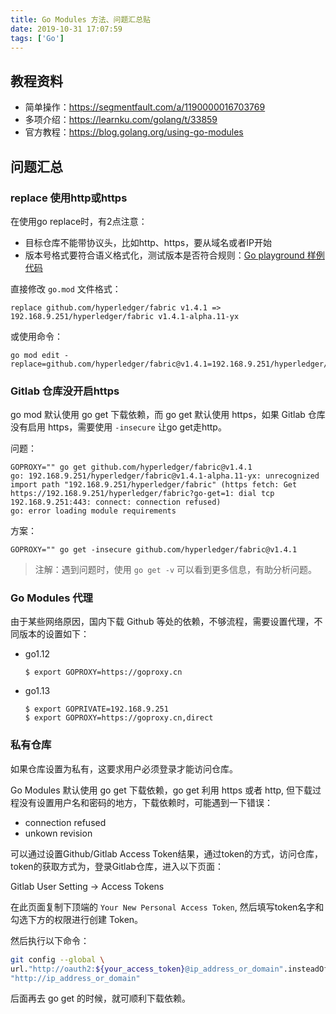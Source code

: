 ```yaml
---
title: Go Modules 方法、问题汇总贴
date: 2019-10-31 17:07:59
tags: ['Go']
---
```



## 教程资料

- 简单操作：https://segmentfault.com/a/1190000016703769
- 多项介绍：https://learnku.com/golang/t/33859
- 官方教程：https://blog.golang.org/using-go-modules

## 问题汇总

### replace 使用http或https

在使用go replace时，有2点注意：
- 目标仓库不能带协议头，比如http、https，要从域名或者IP开始
- 版本号格式要符合语义格式化，测试版本是否符合规则：[Go playground 样例代码](https://play.golang.org/p/S_Jz3-Uxh_T)

直接修改 `go.mod` 文件格式：
```
replace github.com/hyperledger/fabric v1.4.1 => 192.168.9.251/hyperledger/fabric v1.4.1-alpha.11-yx
```

或使用命令：
```
go mod edit -replace=github.com/hyperledger/fabric@v1.4.1=192.168.9.251/hyperledger/fabric@v1.4.1
```

### Gitlab 仓库没开启https

go mod 默认使用 go get 下载依赖，而 go get 默认使用 https，如果 Gitlab 仓库没有启用 https，需要使用 `-insecure` 让go get走http。

问题：

```
GOPROXY="" go get github.com/hyperledger/fabric@v1.4.1
go: 192.168.9.251/hyperledger/fabric@v1.4.1-alpha.11-yx: unrecognized import path "192.168.9.251/hyperledger/fabric" (https fetch: Get https://192.168.9.251/hyperledger/fabric?go-get=1: dial tcp 192.168.9.251:443: connect: connection refused)
go: error loading module requirements
```

方案：

```
GOPROXY="" go get -insecure github.com/hyperledger/fabric@v1.4.1
```

> 注解：遇到问题时，使用 `go get -v` 可以看到更多信息，有助分析问题。

### Go Modules 代理

由于某些网络原因，国内下载 Github 等处的依赖，不够流程，需要设置代理，不同版本的设置如下：

- go1.12
  ```
  $ export GOPROXY=https://goproxy.cn
  ```

- go1.13
  ```
  $ export GOPRIVATE=192.168.9.251
  $ export GOPROXY=https://goproxy.cn,direct
  ```

### 私有仓库

如果仓库设置为私有，这要求用户必须登录才能访问仓库。

Go Modules 默认使用 go get 下载依赖，go get 利用 https 或者 http, 但下载过程没有设置用户名和密码的地方，下载依赖时，可能遇到一下错误：

- connection refused
- unkown revision

可以通过设置Github/Gitlab Access Token结果，通过token的方式，访问仓库，token的获取方式为，登录Gitlab仓库，进入以下页面：

Gitlab User Setting -> Access Tokens

在此页面复制下顶端的 `Your New Personal Access Token`, 然后填写token名字和勾选下方的权限进行创建 Token。


然后执行以下命令：

```bash
git config --global \
url."http://oauth2:${your_access_token}@ip_address_or_domain".insteadOf \
"http://ip_address_or_domain"
```

后面再去 go get 的时候，就可顺利下载依赖。